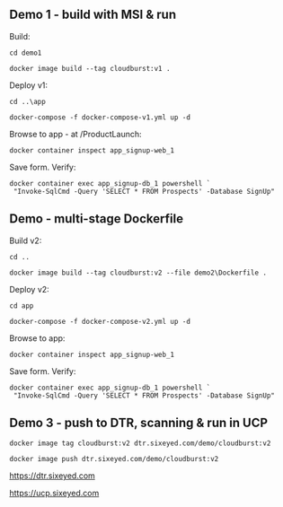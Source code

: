 ## Demo 1 - build with MSI & run

Build:

```
cd demo1

docker image build --tag cloudburst:v1 .
```

Deploy v1:

```
cd ..\app

docker-compose -f docker-compose-v1.yml up -d
```

Browse to app - at /ProductLaunch:

```
docker container inspect app_signup-web_1
```

Save form. Verify:

```
docker container exec app_signup-db_1 powershell `
 "Invoke-SqlCmd -Query 'SELECT * FROM Prospects' -Database SignUp"
```

## Demo - multi-stage Dockerfile

Build v2:

```
cd ..

docker image build --tag cloudburst:v2 --file demo2\Dockerfile .
```

Deploy v2:

```
cd app

docker-compose -f docker-compose-v2.yml up -d
``` 

Browse to app:

```
docker container inspect app_signup-web_1
```

Save form. Verify:

```
docker container exec app_signup-db_1 powershell `
 "Invoke-SqlCmd -Query 'SELECT * FROM Prospects' -Database SignUp"
```

## Demo 3 - push to DTR, scanning & run in UCP

```
docker image tag cloudburst:v2 dtr.sixeyed.com/demo/cloudburst:v2

docker image push dtr.sixeyed.com/demo/cloudburst:v2
```

https://dtr.sixeyed.com

https://ucp.sixeyed.com